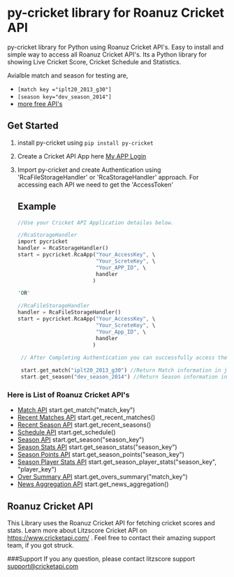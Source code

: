 # py-cricket library for Roanuz Cricket API
py-cricket library for Python using Roanuz Cricket API's.  Easy to install and simple way to access all Roanuz Cricket API's. Its a Python library for showing Live Cricket Score, Cricket Schedule and Statistics.

Avialble match and season for testing are,
* `[match key ="iplt20_2013_g30"]`
* `[season key="dev_season_2014"]`
*  [more free API's](https://www.cricketapi.com/docs/freeapi/)


## Get Started
1. install py-cricket using `pip install py-cricket`

2. Create a Cricket API App here [My APP Login](https://www.cricketapi.com/login/?next=/apps/)

3. Import py-cricket and create Authentication using 'RcaFileStorageHandler' or 'RcaStorageHandler' approach. For accessing each API     we need to get the 'AccessToken'
   
   ## Example
   ```rust
   //Use your Cricket API Application detailas below.
   
   //RcaStorageHandler
   import pycricket
   handler = RcaStorageHandler()
   start = pycricket.RcaApp("Your_AccessKey", \
                            "Your_ScreteKey", \
                            "Your_APP_ID", \
                            handler
                           )

   'OR'
   
   //RcaFileStorageHandler
   handler = RcaFileStorageHandler()
   start = pycricket.RcaApp("Your_AccessKey", \
                            "Your_ScreteKey", \
                            "Your_App_ID", \
                            handler
                           )
                           
    // After Completing Authentication you can successfully access the API's. For example,  

    start.get_match("iplt20_2013_g30") //Return Match information in json format
    start.get_season("dev_season_2014") //Return Season information in json format
    ```  


### Here is List of Roanuz Cricket API's

* [Match API](https://www.cricketapi.com/docs/match_api/)  start.get_match("match_key")
* [Recent Matches API](https://www.cricketapi.com/docs/recent_match_api/)  start.get_recent_matches()
* [Recent Season API](https://www.cricketapi.com/docs/recent_season_api/)  start.get_recent_seasons()
* [Schedule API](https://www.cricketapi.com/docs/schedule_api/)  start.get_schedule()
* [Season API](https://www.cricketapi.com/docs/season_api/)  start.get_season("season_key")
* [Season Stats API](https://www.cricketapi.com/docs/season_stats_api/)  start.get_season_stats("season_key")
* [Season Points API](https://www.cricketapi.com/docs/season_points_api/)  start.get_season_points("season_key")
* [Season Player Stats API](https://www.cricketapi.com/docs/season_player_stats_api/)  start.get_season_player_stats("season_key", "player_key")
* [Over Summary API](https://www.cricketapi.com/docs/over_summary_api/)  start.get_overs_summary("match_key")
* [News Aggregation API](https://www.cricketapi.com/docs/news_aggregation_api/)  start.get_news_aggregation()



## Roanuz Cricket API
This Library uses the Roanuz Cricket API for fetching cricket scores and stats. Learn more about Litzscore Cricket API on https://www.cricketapi.com/ . Feel free to contact their amazing support team, if you got struck.

###Support
If you any question, please contact litzscore support support@cricketapi.com
